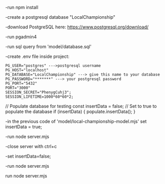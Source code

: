 -run npm install

-create a postgresql database "LocalChampionship" 

-download PostgreSQL here: https://www.postgresql.org/download/

-run pgadmin4

-run sql query from 'model/database.sql'

-create .env file inside project:

    PG_USER="postgres" --->postgresql username
    PG_HOST="localhost"
    PG_DATABASE="LocalChampionship" ---> give this name to your database
    PG_PASSWORD="*******" ---> your postgresql password
    PG_PORT="5432"
    PORT="3000"
    SESSION_SECRET="PhenygCuhj3";
    SESSION_LIFETIME=1000*60*60*2;


// Populate database for testing
const insertData = false; // Set to true to populate the database
if (insertData) {
    populate.insertData();
}

-in the previous code of 'model/local-championship-model.mjs' set insertData = true;

-run node server.mjs

-close server with ctrl+c

-set insertData=false;

-run node server.mjs













run node server.mjs